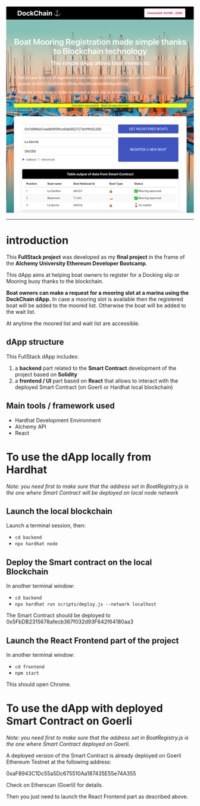 ![My Image](dapp-screenshot_DockChain.png)

---

# introduction

This **FullStack project** was developed as my **final project** in the frame of the **Alchemy University Ethereum Developer Bootcamp**.

This dApp aims at helping boat owners to register for a Docking slip or Mooring buoy thanks to the blockchain.

**Boat owners can make a request for a mooring slot at a marina using the DockChain dApp.**
In case a mooring slot is available then the registered boat will be added to the moored list.
Otherwise the boat will be added to the wait list.

At anytime the moored list and wait list are accessible.

## dApp structure

This FullStack dApp includes:

1. a **backend** part related to the **Smart Contract** development of the project based on **Solidity**
2. a **frontend / UI** part based on **React** that allows to interact with the deployed Smart Contract (on Goerli or Hardhat local blockchain)

## Main tools / framework used

- Hardhat Development Environment
- Alchemy API
- React

# To use the dApp locally from Hardhat

_Note: you need first to make sure that the address set in BoatRegistry.js is the one where Smart Contract will be deployed on local node network_

## Launch the local blockchain

Launch a terminal session, then:

- `cd backend`
- `npx hardhat node`

## Deploy the Smart contract on the local Blockchain

In another terminal window:

- `cd backend`
- `npx hardhat run scripts/deploy.js --network localhost`

The Smart Contract should be deployed to 0x5FbDB2315678afecb367f032d93F642f64180aa3

## Launch the React Frontend part of the project

In another terminal window:

- `cd frontend`
- `npm start`

This should open Chrome.

# To use the dApp with deployed Smart Contract on Goerli

_Note: you need first to make sure that the address set in BoatRegistry.js is the one where Smart Contract deployed on Goerli._

A deployed version of the Smart Contract is already deployed on Goerli Ethereum Testnet at the following address:

0xaF8943C1Dc55a5Dc675510Aa187435E55e74A355

Check on Etherscan (Goerli) for details.

Then you just need to launch the React Frontend part as described above.

